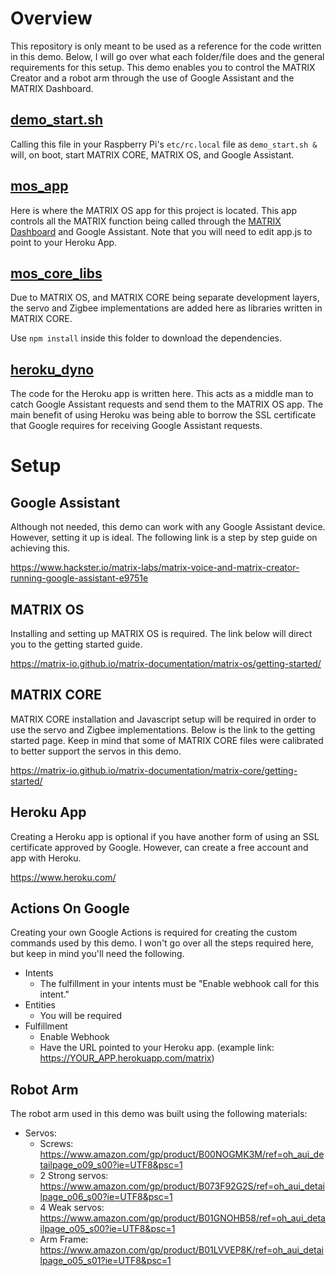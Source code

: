 # Overview
This repository is only meant to be used as a reference for the code written in this demo. Below, I will go over what each folder/file does and the general requirements for this setup. This demo enables you to control the MATRIX Creator and a robot arm through the use of Google Assistant and the MATRIX Dashboard.

## [demo_start.sh](https://github.com/Hermitter/matrix-google-cloud-next-18-demo/blob/master/demo_start.sh)
Calling this file in your Raspberry Pi's `etc/rc.local` file as `demo_start.sh &` will, on boot, start MATRIX CORE, MATRIX OS, and Google Assistant.

## [mos_app](https://github.com/Hermitter/matrix-google-cloud-next-18-demo/tree/master/mos_core_libs)
Here is where the MATRIX OS app for this project is located. This app controls all the MATRIX function being called through the [MATRIX Dashboard](dash.matrix.one) and Google Assistant. Note that you will need to edit app.js to point to your Heroku App.

## [mos_core_libs](https://github.com/Hermitter/matrix-google-cloud-next-18-demo/tree/master/mos_app)
Due to MATRIX OS, and MATRIX CORE being separate development layers, the servo and Zigbee implementations are added here as libraries written in MATRIX CORE.

Use `npm install` inside this folder to download the dependencies.

## [heroku_dyno](heroku_dyno)
The code for the Heroku app is written here. This acts as a middle man to catch Google Assistant requests and send them to the MATRIX OS app. The main benefit of using Heroku was being able to borrow the SSL certificate that Google requires for receiving  Google Assistant requests.


# Setup

## Google Assistant
Although not needed, this demo can work with any Google Assistant device. However, setting it up is ideal. The following link is a step by step guide on achieving this.

https://www.hackster.io/matrix-labs/matrix-voice-and-matrix-creator-running-google-assistant-e9751e

## MATRIX OS
Installing and setting up MATRIX OS is required. The link below will direct you to the getting started guide.

https://matrix-io.github.io/matrix-documentation/matrix-os/getting-started/

## MATRIX CORE
MATRIX CORE installation and Javascript setup will be required in order to use the servo and Zigbee implementations. Below is the link to the getting started page. Keep in mind that some of MATRIX CORE files were calibrated to better support the servos in this demo.

https://matrix-io.github.io/matrix-documentation/matrix-core/getting-started/

## Heroku App
Creating a Heroku app is optional if you have another form of using an SSL certificate approved by Google. However, can create a free account and app with Heroku.

https://www.heroku.com/

## Actions On Google
Creating your own Google Actions is required for creating the custom commands used by this demo. I won't go over all the steps required here, but keep in mind you'll need the following.
- Intents 
    - The fulfillment in your intents must be "Enable webhook call for this intent."
- Entities
    - You will be required
- Fulfillment
    - Enable Webhook
    - Have the URL pointed to your Heroku app. (example link: https://YOUR_APP.herokuapp.com/matrix)

## Robot Arm
The robot arm used in this demo was built using the following materials:
- Servos:
    - Screws: https://www.amazon.com/gp/product/B00NOGMK3M/ref=oh_aui_detailpage_o09_s00?ie=UTF8&psc=1
    - 2 Strong servos: https://www.amazon.com/gp/product/B073F92G2S/ref=oh_aui_detailpage_o06_s00?ie=UTF8&psc=1
    - 4 Weak servos: https://www.amazon.com/gp/product/B01GNOHB58/ref=oh_aui_detailpage_o05_s00?ie=UTF8&psc=1
    - Arm Frame: https://www.amazon.com/gp/product/B01LVVEP8K/ref=oh_aui_detailpage_o05_s01?ie=UTF8&psc=1
